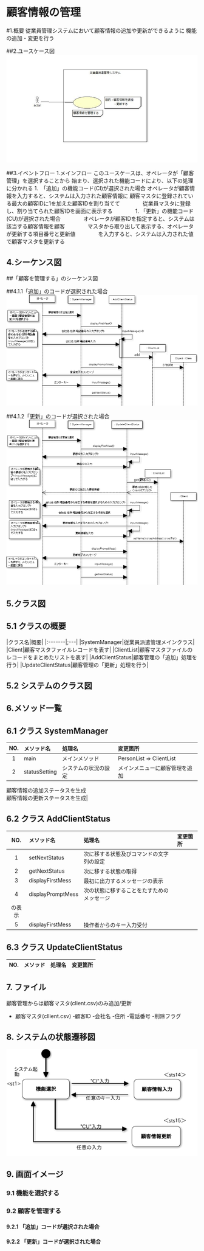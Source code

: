 # 顧客情報の管理

#1.概要
従業員管理システムにおいて顧客情報の追加や更新ができるように
機能の追加・変更を行う

##2.ユースケース図
![ユースケース図](jpg/ucd.jpg)

##3.イベントフロー
1.メインフロー
このユースケースは、オペレータが「顧客管理」を選択することから
始まり、選択された機能コードにより、以下の処理に分かれる
        1.　「追加」の機能コード(CI)が選択された場合
	オペレータが顧客情報を入力すると、システムは入力された顧客情報に
	顧客マスタに登録されている最大の顧客IDに1を加えた顧客IDを割り当てて
　　　　従業員マスタに登録し、割り当てられた顧客IDを画面に表示する
　　　　1. 「更新」の機能コード(CU)が選択された場合
　　　　オペレータが顧客IDを指定すると、システムは該当する顧客情報を顧客
　　　　マスタから取り出して表示する、オペレータが更新する項目番号と更新値
　　　　を入力すると、システムは入力された値で顧客マスタを更新する

## 4.シーケンス図

##「顧客を管理する」のシーケンス図

##4.1.1「追加」のコードが選択された場合
![追加のシーケンス図](jpg/sqd_add.png)

##4.1.2「更新」のコードが選択された場合
![更新のシーケンス図](jpg/sqd_update.png)

## 5.クラス図

## 5.1 クラスの概要
|クラス名|概要|
|:-------|;---|
|SystemManager|従業員派遣管理メインクラス|
|Client|顧客マスタファイルレコードを表す|
|ClientList|顧客マスタファイルのレコードをまとめたリストを表す|
|AddClientStatus|顧客管理の「追加」処理を行う|
|UpdateClientStatus|顧客管理の「更新」処理を行う|

## 5.2 システムのクラス図

## 6.メソッド一覧

## 6.1 クラス SystemManager
|NO.|メソッド名|処理名|変更箇所|
|:-:|:---------|:-----|:-------|
|1|main|メインメソッド|PersonList => ClientList|
|2|statusSetting|システムの状況の設定|メインメニューに顧客管理を追加<be />
顧客情報の追加ステータスを生成<br />
顧客情報の更新ステータスを生成|

## 6.2 クラス AddClientStatus
|NO.|メソッド名|処理名|変更箇所|
|:-:|:---------|:-----|:-------|
|1|setNextStatus|次に移する状態及びコマンドの文字列の設定| |
|2|getNextStatus|次に移する状態の取得| |
|3|displayFirstMess|最初に出力するメッセージの表示| |
|4|displayPromptMess|次の状態に移することをたすためのメッセージ<br />
の表示| |
|5|displayFirstMess|操作者からのキー入力受付| |
## 6.3 クラス UpdateClientStatus
|NO.|メソッド|処理名|変更箇所|
|:-:|:-------|:-----|:-------|

## 7. ファイル
顧客管理からは顧客マスタ(client.csv)のみ追加/更新
- 顧客マスタ(cllient.csv)
        -顧客ID
	-会社名
	-住所
	-電話番号
	-削除フラグ

## 8. システムの状態遷移図
![システムの状態遷移図](jpg/Untitled.png)
## 9. 画面イメージ

### 9.1 機能を選択する

### 9.2 顧客を管理する

#### 9.2.1 「追加」コードが選択された場合

#### 9.2.2 「更新」コードが選択された場合
